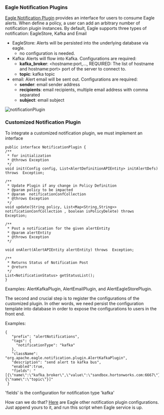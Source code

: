 <!--
Licensed to the Apache Software Foundation (ASF) under one or more
contributor license agreements.  See the NOTICE file distributed with
this work for additional information regarding copyright ownership.
The ASF licenses this file to you under the Apache License, Version 2.0
(the "License"); you may not use this file except in compliance with
the License.  You may obtain a copy of the License at

http://www.apache.org/licenses/LICENSE-2.0

Unless required by applicable law or agreed to in writing, software
distributed under the License is distributed on an "AS IS" BASIS,
WITHOUT WARRANTIES OR CONDITIONS OF ANY KIND, either express or implied.
See the License for the specific language governing permissions and
limitations under the License.
-->

### Eagle Notification Plugins

[Eagle Notification Plugin](https://cwiki.apache.org/confluence/display/EAG/Alert+notification+plugin) provides an interface for users to consume Eagle alerts. When define a policy, a user can add an arbitrary number of notification plugin instances. By default, Eagle supports three types of notification: EagleStore, Kafka and Email

* EagleStore: Alerts will be persisted into the underlying database via eagle. 
	* no configuration is needed. 
* Kafka: Alerts will flow into Kafka. Configurations are required:
	* **kafka_broker**: <hostname:port,..., REQUIRED: The list of hostname and hostname:port> port of the server to connect to. 
	* **topic**: kafka topic 
* email: Alert email will be sent out. Configurations are required:
	* **sender**: email sender address
	* **recipients**: email recipients, multiple email address with comma separated
	* **subject**: email subject
	
![notificationPlugin](/images/notificationPlugin.png)
### Customized Notification Plugin

To integrate a customized notification plugin, we must implement an interface 

	public interface NotificationPlugin {
    /**
     * for initialization
     * @throws Exception
     */
    void init(Config config, List<AlertDefinitionAPIEntity> initAlertDefs) throws  Exception;

    /**
     * Update Plugin if any change in Policy Definition
     * @param policy to be impacted
     * @param  notificationConfCollection
     * @throws Exception
     */
    void update(String policy, List<Map<String,String>> notificationConfCollection , boolean isPolicyDelete) throws  Exception;

    /**
     * Post a notification for the given alertEntity
     * @param alertEntity
     * @throws Exception
     */

    void onAlert(AlertAPIEntity alertEntity) throws  Exception;

    /**
     * Returns Status of Notification Post
     * @return
     */
    List<NotificationStatus> getStatusList();
	}
Examples: AlertKafkaPlugin, AlertEmailPlugin, and AlertEagleStorePlugin.

The second and crucial step is to register the configurations of the customized plugin. In other words, we need persist the configuration template into database in order to expose the configurations to users in the front end. 

Examples:

 	{
       "prefix": "alertNotifications",
       "tags": {
         "notificationType": "kafka"
       },
       "className": "org.apache.eagle.notification.plugin.AlertKafkaPlugin",
       "description": "send alert to kafka bus",
       "enabled":true,
       "fields": "[{\"name\":\"kafka_broker\",\"value\":\"sandbox.hortonworks.com:6667\"},{\"name\":\"topic\"}]"
     }
'fields' is the configuration for notification type 'kafka'

How can we do that? [Here](https://github.com/apache/incubator-eagle/blob/master/eagle-assembly/src/main/bin/eagle-topology-init.sh) are Eagle other notification plugin configurations. Just append yours to it, and run this script when Eagle service is up. 



